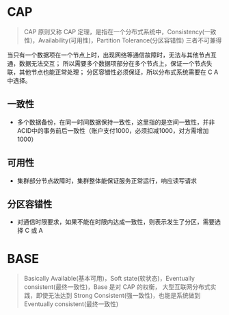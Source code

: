 # CAP
 > CAP 原则又称 CAP 定理，是指在一个分布式系统中，Consistency(一致性)，Availability(可用性)，Partition Tolerance(分区容错性) 三者不可兼得

当只有一个数据项在一个节点上时，出现网络等通信故障时，无法与其他节点互通，数据无法交互；
所以需要多个数据项部分在多个节点上，保证一个节点失联，其他节点也能正常处理；
分区容错性必须保证，所以分布式系统需要在 C A 中选择。

## 一致性
 - 多个数据备份，在同一时间数据保持一致性，这里指的是空间一致性，并非ACID中的事务前后一致性（账户支付1000，必须扣减1000，对方需增加1000）
## 可用性
 - 集群部分节点故障时，集群整体能保证服务正常运行，响应读写请求
## 分区容错性
 - 对通信时限要求，如果不能在时限内达成一致性，则表示发生了分区，需要选择 C 或 A


# BASE
 > Basically Available(基本可用)，Soft state(软状态)，Eventually consistent(最终一致性)，Base 是对 CAP 的权衡，
 > 大型互联网分布式实践，即使无法达到 Strong Consistent(强一致性)，也能是系统做到 Eventually consistent(最终一致性) 